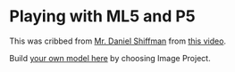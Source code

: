 # Playing with ML5 and P5

This was cribbed from [Mr. Daniel Shiffman](https://thecodingtrain.com/) from [this video](https://www.youtube.com/watch?v=yzOW08JHL1U).

Build [your own model here](https://teachablemachine.withgoogle.com/) by choosing Image Project.
